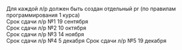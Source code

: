 Для каждой л/р должен быть создан отдельный pr (по правилам программирования 1 курса)  
Срок сдачи л/р №1 19 сентября  
Срок сдачи л/р №2 10 октября  
Срок сдачи л/р №3 14 ноября   
Срок сдачи л/р №4 5 декабря
Срок сдачи л/р №5 19 декабря
